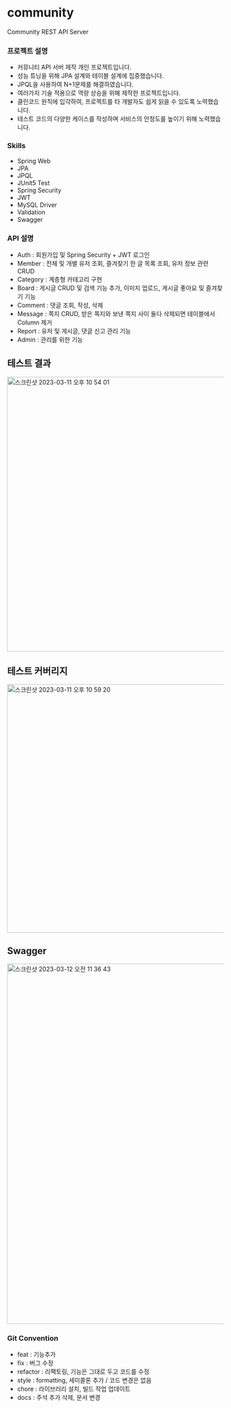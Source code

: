 # community
Community REST API Server


### 프로젝트 설명

- 커뮤니티 API 서버 제작 개인 프로젝트입니다.
- 성능 튜닝을 위해 JPA 설계와 테이블 설계에 집중했습니다.
- JPQL을 사용하여 N+1문제를 해결하였습니다.
- 여러가지 기술 적용으로 역량 상승을 위해 제작한 프로젝트입니다.
- 클린코드 원칙에 입각하여, 프로젝트를 타 개발자도 쉽게 읽을 수 있도록 노력했습니다.
- 테스트 코드의 다양한 케이스를 작성하며 서비스의 안정도를 높이기 위해 노력했습니다.

### Skills

- Spring Web
- JPA
- JPQL
- JUnit5 Test
- Spring Security
- JWT
- MySQL Driver
- Validation
- Swagger

### API 설명
- Auth : 회원가입 및 Spring Security + JWT 로그인 
- Member : 전체 및 개별 유저 조회, 즐겨찾기 한 글 목록 조회, 유저 정보 관련 CRUD
- Category : 계층형 카테고리 구현
- Board : 게시글 CRUD 및 검색 기능 추가, 이미지 업로드, 게시글 좋아요 및 즐겨찾기 기능
- Comment : 댓글 조회, 작성, 삭제
- Message : 쪽지 CRUD, 받은 쪽지와 보낸 쪽지 사이 둘다 삭제되면 테이블에서 Column 제거
- Report : 유저 및 게시글, 댓글 신고 관리 기능
- Admin : 관리를 위한 기능

## 테스트 결과

<img width="638" alt="스크린샷 2023-03-11 오후 10 54 01" src="https://user-images.githubusercontent.com/107785279/224488728-da2a4ec7-3b16-44e6-837a-f516f1542266.png">


## 테스트 커버리지

<img width="577" alt="스크린샷 2023-03-11 오후 10 59 20" src="https://user-images.githubusercontent.com/107785279/224488925-0d23d014-a99e-4b42-994d-fdac0cd181cb.png">


## Swagger

<img width="837" alt="스크린샷 2023-03-12 오전 11 36 43" src="https://user-images.githubusercontent.com/107785279/224521044-e8a75779-f5d6-4064-bd64-d9f5b0abb2fa.png">





### Git Convention

- feat : 기능추가
- fix : 버그 수정
- refactor : 리팩토링, 기능은 그대로 두고 코드를 수정
- style : formatting, 세미콜론 추가 / 코드 변경은 없음
- chore : 라이브러리 설치, 빌드 작업 업데이트
- docs : 주석 추가 삭제, 문서 변경


